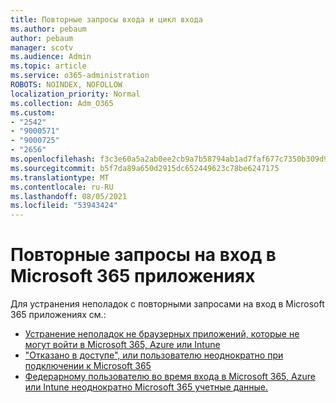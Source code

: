 ```yaml
---
title: Повторные запросы входа и цикл входа
ms.author: pebaum
author: pebaum
manager: scotv
ms.audience: Admin
ms.topic: article
ms.service: o365-administration
ROBOTS: NOINDEX, NOFOLLOW
localization_priority: Normal
ms.collection: Adm_O365
ms.custom:
- "2542"
- "9000571"
- "9000725"
- "2656"
ms.openlocfilehash: f3c3e60a5a2ab0ee2cb9a7b58794ab1ad7faf677c7350b309d968a282db43772
ms.sourcegitcommit: b5f7da89a650d2915dc652449623c78be6247175
ms.translationtype: MT
ms.contentlocale: ru-RU
ms.lasthandoff: 08/05/2021
ms.locfileid: "53943424"
---
```

# <a name="repeated-sign-in-prompts-in-microsoft-365-apps"></a>Повторные запросы на вход в Microsoft 365 приложениях

Для устранения неполадок с повторными запросами на вход в Microsoft 365 приложениях см.:

- [Устранение неполадок не браузерных приложений, которые не могут войти в Microsoft 365, Azure или Intune](https://support.office.com/article/how-to-troubleshoot-non-browser-apps-that-can-t-sign-in-to-office-365-azure-or-intune-3ba1b268-66f6-462c-b0e5-070f5c2603c1)
- ["Отказано в доступе", или пользователю неоднократно при подключении к Microsoft 365](https://docs.microsoft.com/office365/troubleshoot/security/access-denied-when-connect-to-office-365)
- [Федерарному пользователю во время входа в Microsoft 365, Azure или Intune неоднократно Microsoft 365 учетные данные.](https://docs.microsoft.com/office365/troubleshoot/authentication/federated-user-repeatedly-prompted-for-credentials)

